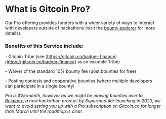 # What is Gitcoin Pro?

Our Pro offering provides funders with a wider variety of ways to interact with developers outside of hackathons (visit the [bounty explorer](https://gitcoin.co/explorer) for more details).

### Benefits of this Service include:

\- Gitcoin Tribe (see [https://gitcoin.co/badger-finance](https://gitcoin.co/badger-finance) as an example Tribe)

\- Waiver of the standard 10% bounty fee (post bounties for free)

\- Posting contests and cooperative bounties (where multiple developers can participate in a single bounty)

_Pro is $2k/month, however as we might be moving bounties over to_ [_Buidlbox_](https://buidlbox.io/)_, a new hackathon product by Supermodular launching in 2023, we want to avoid setting you up with a Pro subscription on Gitcoin.co for longer than March until the roadmap is clear._
